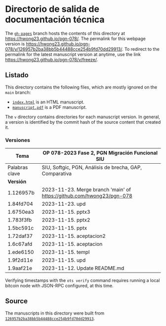 # Directorio de salida de documentación técnica

The [`gh-pages`](https://github.com/hwong23/pgn-078/tree/gh-pages) branch hosts the contents of this directory at <https://hwong23.github.io/pgn-078/>.
The permalink for this webpage version is <https://hwong23.github.io/pgn-078/v/126957b2ba38bb5b44488cce254b9fd70dd29913/>.
To redirect to the permalink for the latest manuscript version at anytime, use the link <https://hwong23.github.io/pgn-078/v/freeze/>.

## Listado

This directory contains the following files, which are mostly ignored on the `main` branch:

+ [`index.html`](index.html) is an HTML manuscript.
+ [`manuscript.pdf`](manuscript.pdf) is a PDF manuscript.

The `v` directory contains directories for each manuscript version.
In general, a version is identified by the commit hash of the source content that created it.


### Versiones

| Tema           | OP 078-2023 Fase 2, PGN Migración Funcional SIU      |
|----------------|----------------------------|
| Palabras clave | SIU, Softgic, PGN, Análisis de brecha, GAP, Comparativa |
| **Versión**    |                            |
| 1.126957b | 2023-11-23. Merge branch 'main' of https://github.com/hwong23/pgn-078 |
| 1.84fd704 | 2023-11-23. upd |
| 1.6750ea3 | 2023-11-15. pptx3 |
| 1.783f3fb | 2023-11-15. pptx2 |
| 1.5bc591c | 2023-11-15. pptx |
| 1.72daf37 | 2023-11-15. aceptacion2 |
| 1.6c67afd | 2023-11-15. aceptacion |
| 1.ede6150 | 2023-11-15. templ |
| 1.9f2d11e | 2023-11-15. upd |
| 1.9aaf21e | 2023-11-12. Update README.md |



Verifying timestamps with the `ots verify` command requires running a local bitcoin node with JSON-RPC configured, at this time.

## Source

The manuscripts in this directory were built from
[`126957b2ba38bb5b44488cce254b9fd70dd29913`](https://github.com/hwong23/pgn-078/commit/126957b2ba38bb5b44488cce254b9fd70dd29913).
